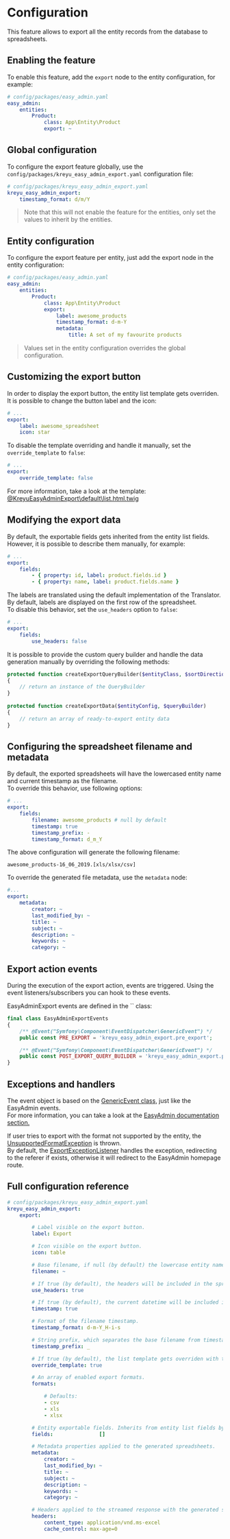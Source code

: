 # Configuration

This feature allows to export all the entity records from the database to spreadsheets.  

## Enabling the feature

To enable this feature, add the `export` node to the entity configuration, for example:

```yaml
# config/packages/easy_admin.yaml
easy_admin:
    entities:
        Product:
            class: App\Entity\Product
            export: ~
```

## Global configuration

To configure the export feature globally, use the `config/packages/kreyu_easy_admin_export.yaml` configuration file:

```yaml
# config/packages/kreyu_easy_admin_export.yaml
kreyu_easy_admin_export:
    timestamp_format: d/m/Y
```

> Note that this will not enable the feature for the entities, only set the values to inherit by the entities.

## Entity configuration

To configure the export feature per entity, just add the export node in the entity configuration:

```yaml
# config/packages/easy_admin.yaml
easy_admin:
    entities:
        Product:
            class: App\Entity\Product
            export:
                label: awesome_products
                timestamp_format: d-m-Y
                metadata:
                    title: A set of my favourite products
```

> Values set in the entity configuration overrides the global configuration.

## Customizing the export button

In order to display the export button, the entity list template gets overriden.  
It is possible to change the button label and the icon:

```yaml
# ...
export:
    label: awesome_spreadsheet
    icon: star
```
  
To disable the template overriding and handle it manually, set the `override_template` to `false`:

```yaml
# ...
export: 
    override_template: false
```

For more information, take a look at the template:  
[@KreyuEasyAdminExport\default\list.html.twig](./src/Resources/views/default/list.html.twig)

## Modifying the export data

By default, the exportable fields gets inherited from the entity list fields.  
However, it is possible to describe them manually, for example: 

```yaml
# ...
export: 
    fields:
        - { property: id, label: product.fields.id }
        - { property: name, label: product.fields.name }
```

The labels are translated using the default implementation of the Translator.  
By default, labels are displayed on the first row of the spreadsheet.  
To disable this behavior, set the `use_headers` option to `false`:

```yaml
# ...
export: 
    fields:
        use_headers: false
```

It is possible to provide the custom query builder and handle the data generation manually by overriding the following methods:  

```php 
protected function createExportQueryBuilder($entityClass, $sortDirection, $sortField = null, $dqlFilter = null) 
{
    // return an instance of the QueryBuilder
}
 
protected function createExportData($entityConfig, $queryBuilder)
{
    // return an array of ready-to-export entity data
}
```

## Configuring the spreadsheet filename and metadata

By default, the exported spreadsheets will have the lowercased entity name and current timestamp as the filename.  
To override this behavior, use following options:

```yaml
# ...
export: 
    fields:
        filename: awesome_products # null by default
        timestamp: true
        timestamp_prefix: -
        timestamp_format: d_m_Y
```

The above configuration will generate the following filename:
```
awesome_products-16_06_2019.[xls/xlsx/csv]
```

To override the generated file metadata, use the `metadata` node:

```yaml
#...
export:
    metadata:
        creator: ~
        last_modified_by: ~
        title: ~
        subject: ~
        description: ~
        keywords: ~
        category: ~
```

## Export action events

During the execution of the export action, events are triggered. Using the event listeners/subscribers you can hook to these events.

EasyAdminExport events are defined in the `` class:

```php
final class EasyAdminExportEvents
{
    /** @Event("Symfony\Component\EventDispatcher\GenericEvent") */
    public const PRE_EXPORT = 'kreyu_easy_admin_export.pre_export';

    /** @Event("Symfony\Component\EventDispatcher\GenericEvent") */
    public const POST_EXPORT_QUERY_BUILDER = 'kreyu_easy_admin_export.post_export_query_builder';
}
```

## Exceptions and handlers

The event object is based on the [GenericEvent class](https://symfony.com/doc/current/components/event_dispatcher/generic_event.html), just like the EasyAdmin events.  
For more information, you can take a look at the [EasyAdmin documentation section.](https://symfony.com/doc/master/bundles/EasyAdminBundle/book/complex-dynamic-backends.html#the-event-object)

If user tries to export with the format not supported by the entity, the [UnsupportedFormatException](../src/Exception/UnsupportedFormatException.php) is thrown.  
By default, the [ExportExceptionListener](../src/EventListener/ExportExceptionListener.php) handles the exception, redirecting to the referer if exists, otherwise it will redirect to the EasyAdmin homepage route.

## Full configuration reference

```yaml
# config/packages/kreyu_easy_admin_export.yaml
kreyu_easy_admin_export:
    export:

        # Label visible on the export button.
        label: Export

        # Icon visible on the export button.
        icon: table

        # Base filename, if null (by default) the lowercase entity name is used.
        filename: ~

        # If true (by default), the headers will be included in the spreadsheets.
        use_headers: true

        # If true (by default), the current datetime will be included in the filename.
        timestamp: true

        # Format of the filename timestamp.
        timestamp_format: d-m-Y_H-i-s

        # String prefix, which separates the base filename from timestamp in filename.
        timestamp_prefix: _

        # If true (by default), the list template gets overriden with the custom one, adding the export button.
        override_template: true

        # An array of enabled export formats.
        formats:

            # Defaults:
            - csv
            - xls
            - xlsx

        # Entity exportable fields. Inherits from entity list fields by default.
        fields:               []

        # Metadata properties applied to the generated spreadsheets.
        metadata:
            creator: ~
            last_modified_by: ~
            title: ~
            subject: ~
            description: ~
            keywords: ~
            category: ~

        # Headers applied to the streamed response with the generated spreadsheet.
        headers:
            content_type: application/vnd.ms-excel
            cache_control: max-age=0
```
